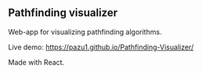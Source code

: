## Pathfinding visualizer

Web-app for visualizing pathfinding algorithms.

Live demo: https://pazu1.github.io/Pathfinding-Visualizer/

Made with React.
